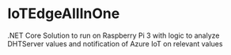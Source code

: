 # IoTEdgeAllInOne
.NET Core Solution to run on Raspberry Pi 3 with logic to analyze DHTServer values and notification of Azure IoT on relevant values

